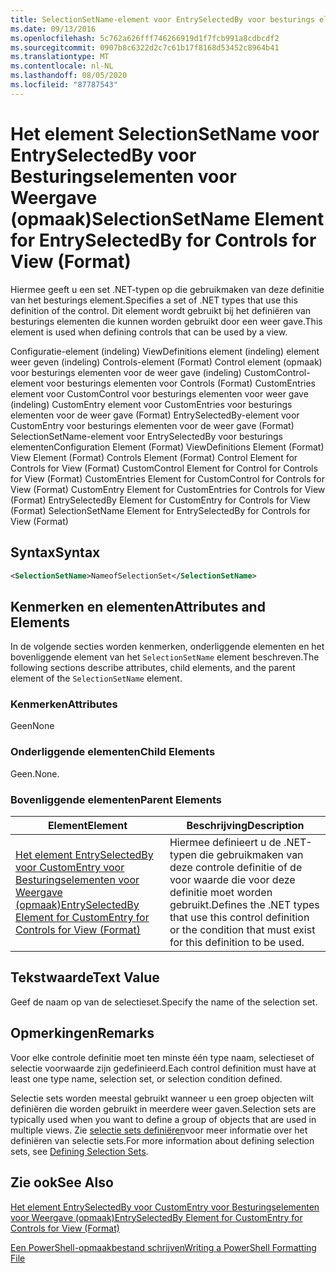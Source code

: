 ```yaml
---
title: SelectionSetName-element voor EntrySelectedBy voor besturings elementen voor weer gave (indeling) | Microsoft Docs
ms.date: 09/13/2016
ms.openlocfilehash: 5c762a626fff746266919d1f7fcb991a8cdbcdf2
ms.sourcegitcommit: 0907b8c6322d2c7c61b17f8168d53452c8964b41
ms.translationtype: MT
ms.contentlocale: nl-NL
ms.lasthandoff: 08/05/2020
ms.locfileid: "87787543"
---
```

# <a name="selectionsetname-element-for-entryselectedby-for-controls-for-view-format"></a><span data-ttu-id="28808-102">Het element SelectionSetName voor EntrySelectedBy voor Besturingselementen voor Weergave (opmaak)</span><span class="sxs-lookup"><span data-stu-id="28808-102">SelectionSetName Element for EntrySelectedBy for Controls for View (Format)</span></span>

<span data-ttu-id="28808-103">Hiermee geeft u een set .NET-typen op die gebruikmaken van deze definitie van het besturings element.</span><span class="sxs-lookup"><span data-stu-id="28808-103">Specifies a set of .NET types that use this definition of the control.</span></span> <span data-ttu-id="28808-104">Dit element wordt gebruikt bij het definiëren van besturings elementen die kunnen worden gebruikt door een weer gave.</span><span class="sxs-lookup"><span data-stu-id="28808-104">This element is used when defining controls that can be used by a view.</span></span>

<span data-ttu-id="28808-105">Configuratie-element (indeling) ViewDefinitions element (indeling) element weer geven (indeling) Controls-element (Format) Control element (opmaak) voor besturings elementen voor de weer gave (indeling) CustomControl-element voor besturings elementen voor Controls (Format) CustomEntries element voor CustomControl voor besturings elementen voor weer gave (indeling) CustomEntry element voor CustomEntries voor besturings elementen voor de weer gave (Format) EntrySelectedBy-element voor CustomEntry voor besturings elementen voor de weer gave (Format) SelectionSetName-element voor EntrySelectedBy voor besturings elementen</span><span class="sxs-lookup"><span data-stu-id="28808-105">Configuration Element (Format) ViewDefinitions Element (Format) View Element (Format) Controls Element (Format) Control Element for Controls for View (Format) CustomControl Element for Control for Controls for View (Format) CustomEntries Element for CustomControl for Controls for View (Format) CustomEntry Element for CustomEntries for Controls for View (Format) EntrySelectedBy Element for CustomEntry for Controls for View (Format) SelectionSetName Element for EntrySelectedBy for Controls for View (Format)</span></span>

## <a name="syntax"></a><span data-ttu-id="28808-106">Syntax</span><span class="sxs-lookup"><span data-stu-id="28808-106">Syntax</span></span>

```xml
<SelectionSetName>NameofSelectionSet</SelectionSetName>

```

## <a name="attributes-and-elements"></a><span data-ttu-id="28808-107">Kenmerken en elementen</span><span class="sxs-lookup"><span data-stu-id="28808-107">Attributes and Elements</span></span>

<span data-ttu-id="28808-108">In de volgende secties worden kenmerken, onderliggende elementen en het bovenliggende element van het `SelectionSetName` element beschreven.</span><span class="sxs-lookup"><span data-stu-id="28808-108">The following sections describe attributes, child elements, and the parent element of the `SelectionSetName` element.</span></span>

### <a name="attributes"></a><span data-ttu-id="28808-109">Kenmerken</span><span class="sxs-lookup"><span data-stu-id="28808-109">Attributes</span></span>

<span data-ttu-id="28808-110">Geen</span><span class="sxs-lookup"><span data-stu-id="28808-110">None</span></span>

### <a name="child-elements"></a><span data-ttu-id="28808-111">Onderliggende elementen</span><span class="sxs-lookup"><span data-stu-id="28808-111">Child Elements</span></span>

<span data-ttu-id="28808-112">Geen.</span><span class="sxs-lookup"><span data-stu-id="28808-112">None.</span></span>

### <a name="parent-elements"></a><span data-ttu-id="28808-113">Bovenliggende elementen</span><span class="sxs-lookup"><span data-stu-id="28808-113">Parent Elements</span></span>

|<span data-ttu-id="28808-114">Element</span><span class="sxs-lookup"><span data-stu-id="28808-114">Element</span></span>|<span data-ttu-id="28808-115">Beschrijving</span><span class="sxs-lookup"><span data-stu-id="28808-115">Description</span></span>|
|-------------|-----------------|
|[<span data-ttu-id="28808-116">Het element EntrySelectedBy voor CustomEntry voor Besturingselementen voor Weergave (opmaak)</span><span class="sxs-lookup"><span data-stu-id="28808-116">EntrySelectedBy Element for CustomEntry for Controls for View (Format)</span></span>](./entryselectedby-element-for-customentry-for-controls-for-view-format.md)|<span data-ttu-id="28808-117">Hiermee definieert u de .NET-typen die gebruikmaken van deze controle definitie of de voor waarde die voor deze definitie moet worden gebruikt.</span><span class="sxs-lookup"><span data-stu-id="28808-117">Defines the .NET types that use this control definition or the condition that must exist for this definition to be used.</span></span>|

## <a name="text-value"></a><span data-ttu-id="28808-118">Tekstwaarde</span><span class="sxs-lookup"><span data-stu-id="28808-118">Text Value</span></span>

<span data-ttu-id="28808-119">Geef de naam op van de selectieset.</span><span class="sxs-lookup"><span data-stu-id="28808-119">Specify the name of the selection set.</span></span>

## <a name="remarks"></a><span data-ttu-id="28808-120">Opmerkingen</span><span class="sxs-lookup"><span data-stu-id="28808-120">Remarks</span></span>

<span data-ttu-id="28808-121">Voor elke controle definitie moet ten minste één type naam, selectieset of selectie voorwaarde zijn gedefinieerd.</span><span class="sxs-lookup"><span data-stu-id="28808-121">Each control definition must have at least one type name, selection set, or selection condition defined.</span></span>

<span data-ttu-id="28808-122">Selectie sets worden meestal gebruikt wanneer u een groep objecten wilt definiëren die worden gebruikt in meerdere weer gaven.</span><span class="sxs-lookup"><span data-stu-id="28808-122">Selection sets are typically used when you want to define a group of objects that are used in multiple views.</span></span> <span data-ttu-id="28808-123">Zie [selectie sets definiëren](./defining-selection-sets.md)voor meer informatie over het definiëren van selectie sets.</span><span class="sxs-lookup"><span data-stu-id="28808-123">For more information about defining selection sets, see [Defining Selection Sets](./defining-selection-sets.md).</span></span>

## <a name="see-also"></a><span data-ttu-id="28808-124">Zie ook</span><span class="sxs-lookup"><span data-stu-id="28808-124">See Also</span></span>

[<span data-ttu-id="28808-125">Het element EntrySelectedBy voor CustomEntry voor Besturingselementen voor Weergave (opmaak)</span><span class="sxs-lookup"><span data-stu-id="28808-125">EntrySelectedBy Element for CustomEntry for Controls for View (Format)</span></span>](./entryselectedby-element-for-customentry-for-controls-for-view-format.md)

[<span data-ttu-id="28808-126">Een PowerShell-opmaakbestand schrijven</span><span class="sxs-lookup"><span data-stu-id="28808-126">Writing a PowerShell Formatting File</span></span>](./writing-a-powershell-formatting-file.md)
